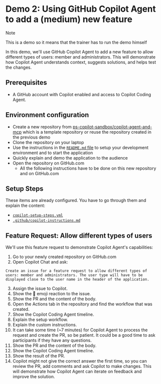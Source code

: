 # Demo 2: Using GitHub Copilot Agent to add a (medium) new feature

> [!NOTE]
> This is a demo so it means that the trainer has to run the demo himself

In this demo, we'll use GitHub Copilot Agent to add a new feature to allow different types of users: member and administrators. This will demonstrate how Copilot Agent understands context, suggests solutions, and helps test the changes.

## Prerequisites

- A GitHub account with Copilot enabled and access to Copilot Coding Agent.

## Environment configuration

- Create a new repository from [ps-copilot-sandbox/copilot-agent-and-mcp](https://github.com/ps-copilot-sandbox/copilot-agent-and-mcp) which is a template repository or reuse the repository created in the previous demo
- Clone the repository on your laptop
- Use the instructions in the [`README.md` file](/README.md) to setup your development environment and to start the application
- Quickly explain and demo the application to the audience
- Open the repository on GitHub.com
  - All the following instructions have to be done on this new repository and on GitHub.com

## Setup Steps

These items are already configured. You have to go through them and explain the content:

- [`copilot-setup-steps.yml`](/.github/workflows/copilot-setup-steps.yml)
- [`.github/copilot-instructions.md`](/.github/copilot-instructions.md)

## Feature Request: Allow different types of users

We'll use this feature request to demonstrate Copilot Agent's capabilities:

1. Go to your newly created repository on GitHub.com
2. Open Copilot Chat and ask:

```prompt
Create an issue for a feature request to allow different types of users: member and administrators. The user type will have to be displayed close to the user name in the header of the application.
```

3. Assign the issue to Copilot.
4. Show the :eyes: emoji reaction to the issue.
5. Show the PR and the content of the body.
6. Open the Actions tab in the repository and find the workflow that was created.
7. Show the Copilot Coding Agent timeline.
8. Explain the setup workflow.
9. Explain the custom instructions.
10. It can take some time (~7 minutes) for Copilot Agent to process the request and create the PR, so be patient. It could be a good time to ask participants if they have any questions.
11. Show the PR and the content of the body.
12. Show the Copilot Coding Agent timeline.
13. Show the result of the PR.
14. Copilot might not give the correct answer the first time, so you can review the PR, add comments and ask Copilot to make changes. This will demonstrate how Copilot Agent can iterate on feedback and improve the solution.
